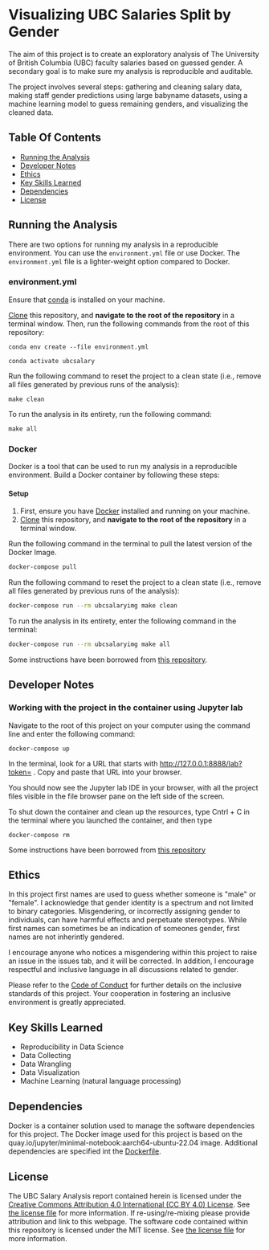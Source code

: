 # Visualizing UBC Salaries Split by Gender

The aim of this project is to create an exploratory analysis of The University of British Columbia (UBC) faculty salaries based on guessed gender. A secondary goal is to make sure my analysis is reproducible and auditable.

The project involves several steps: gathering and cleaning salary data, making staff gender predictions using large babyname datasets, using a machine learning model to guess remaining genders, and visualizing the cleaned data.

## Table Of Contents  
- [Running the Analysis](#running-the-analysis)
- [Developer Notes](#developer-notes)
- [Ethics](#ethics)
- [Key Skills Learned](#key-skills-learned)
- [Dependencies](#dependencies)
- [License](#license)

## Running the Analysis

There are two options for running my analysis in a reproducible environment. You can use the `environment.yml` file or use Docker. The `environment.yml` file is a lighter-weight option compared to Docker. 

### environment.yml

Ensure that [conda](https://docs.anaconda.com/free/miniconda/miniconda-install/) is installed on your machine.

[Clone](https://docs.github.com/en/repositories/creating-and-managing-repositories/cloning-a-repository) this repository, and **navigate to the root of the repository** in a terminal window. Then, run the following commands from the root of this repository:

```{bash}
conda env create --file environment.yml
```

```{bash}
conda activate ubcsalary
```

Run the following command to reset the project to a clean state (i.e., remove all files generated by previous runs of the analysis):

```{bash}
make clean
```

To run the analysis in its entirety, run the following command:

```{bash}
make all
```

### Docker

Docker is a tool that can be used to run my analysis in a reproducible environment. Build a Docker container by following these steps:

#### Setup

1. First, ensure you have [Docker](https://www.docker.com/products/docker-desktop/) installed and running on your machine.
2. [Clone](https://docs.github.com/en/repositories/creating-and-managing-repositories/cloning-a-repository) this repository, and **navigate to the root of the repository** in a terminal window.

Run the following command in the terminal to pull the latest version of the Docker Image.

```bash
docker-compose pull
```
Run the following command to reset the project to a clean state (i.e., remove all files generated by previous runs of the analysis):

```bash
docker-compose run --rm ubcsalaryimg make clean
```

To run the analysis in its entirety, enter the following command in the terminal:

```bash
docker-compose run --rm ubcsalaryimg make all
```

Some instructions have been borrowed from [this repository](https://github.com/ttimbers/breast_cancer_predictor_py).

## Developer Notes

### Working with the project in the container using Jupyter lab

Navigate to the root of this project on your computer using the command line and enter the following command:

```{bash}
docker-compose up
```

In the terminal, look for a URL that starts with http://127.0.0.1:8888/lab?token= . Copy and paste that URL into your browser.

You should now see the Jupyter lab IDE in your browser, with all the project files visible in the file browser pane on the left side of the screen.

To shut down the container and clean up the resources, type Cntrl + C in the terminal where you launched the container, and then type

```{bash}
docker-compose rm
```

Some instructions have been borrowed from [this repository](https://github.com/ttimbers/breast_cancer_predictor_py)

## Ethics

In this project first names are used to guess whether someone is "male" or "female". I acknowledge that gender identity is a spectrum and not limited to binary categories. Misgendering, or incorrectly assigning gender to individuals, can have harmful effects and perpetuate stereotypes. While first names can sometimes be an indication of someones gender, first names are not inherintly gendered. 

I encourage anyone who notices a misgendering within this project to raise an issue in the issues tab, and it will be corrected. In addition, I encourage respectful and inclusive language in all discussions related to gender.

Please refer to the [Code of Conduct](CODE_OF_CONDUCT.md) for further details on the inclusive standards of this project. Your cooperation in fostering an inclusive environment is greatly appreciated.

## Key Skills Learned

- Reproducibility in Data Science
- Data Collecting
- Data Wrangling
- Data Visualization
- Machine Learning (natural language processing)

## Dependencies

Docker is a container solution used to manage the software dependencies for this project. The Docker image used for this project is based on the quay.io/jupyter/minimal-notebook:aarch64-ubuntu-22.04 image. Additional dependencies are specified int the [Dockerfile](Dockerfile).

## License

The UBC Salary Analysis report contained herein is licensed under the
[Creative Commons Attribution 4.0 International (CC BY 4.0) License](https://creativecommons.org/licenses/by/4.0/legalcode).
See [the license file](LICENSE.md) for more information. If
re-using/re-mixing please provide attribution and link to this webpage.
The software code contained within this repository is licensed under the
MIT license. See [the license file](LICENSE.md) for more information.
